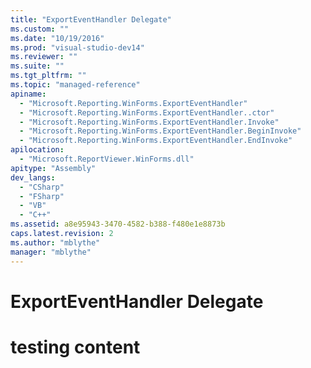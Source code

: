 ```yaml
---
title: "ExportEventHandler Delegate"
ms.custom: ""
ms.date: "10/19/2016"
ms.prod: "visual-studio-dev14"
ms.reviewer: ""
ms.suite: ""
ms.tgt_pltfrm: ""
ms.topic: "managed-reference"
apiname: 
  - "Microsoft.Reporting.WinForms.ExportEventHandler"
  - "Microsoft.Reporting.WinForms.ExportEventHandler..ctor"
  - "Microsoft.Reporting.WinForms.ExportEventHandler.Invoke"
  - "Microsoft.Reporting.WinForms.ExportEventHandler.BeginInvoke"
  - "Microsoft.Reporting.WinForms.ExportEventHandler.EndInvoke"
apilocation: 
  - "Microsoft.ReportViewer.WinForms.dll"
apitype: "Assembly"
dev_langs: 
  - "CSharp"
  - "FSharp"
  - "VB"
  - "C++"
ms.assetid: a8e95943-3470-4582-b388-f480e1e8873b
caps.latest.revision: 2
ms.author: "mblythe"
manager: "mblythe"
---
```

# ExportEventHandler Delegate
# testing content